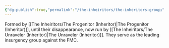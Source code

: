 ```yaml
---
{"dg-publish":true,"permalink":"/the-inheiritors/the-inheritors-group/"}
---
```


Formed by [[The Inheiritors/The Progenitor (Inheritor)\|The Progenitor (Inheritor)]], until their disappearance, now run by [[The Inheiritors/The Unraveler (Inheritor)\|The Unraveler (Inheritor)]]. They serve as the leading insurgency group against the FMC. 